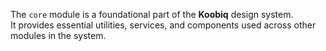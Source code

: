 The `core` module is a foundational part of the **Koobiq** design system.  
It provides essential utilities, services, and components used across other modules in the system.
